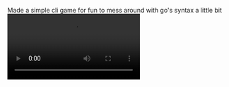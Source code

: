 Made a simple cli game for fun to mess around with go's syntax a little bit
![CLI number guessing game](https://github.com/Cprime50/golang-cli-based-number-guessing-game/demo.mp4)